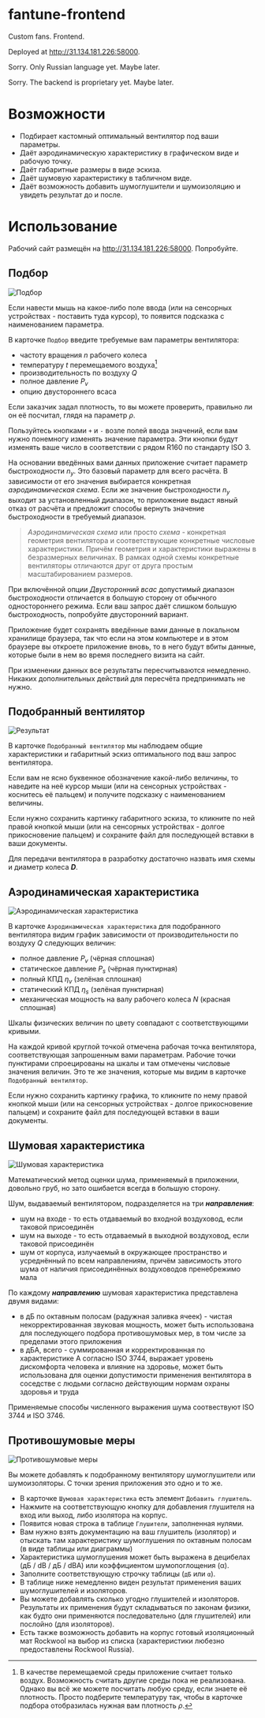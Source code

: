 # fantune-frontend
Custom fans. Frontend.

Deployed at http://31.134.181.226:58000.

Sorry. Only Russian language yet. Maybe later.

Sorry. The backend is proprietary yet. Maybe later.

# Возможности
* Подбирает кастомный оптимальный вентилятор под ваши параметры.
* Даёт аэродинамическую характеристику в графическом виде и рабочую точку.
* Даёт габаритные размеры в виде эскиза.
* Даёт шумовую характеристику в табличном виде.
* Даёт возможность добавить шумоглушители и шумоизоляцию и увидеть результат до и после.

# Использование

Рабочий сайт размещён на http://31.134.181.226:58000. Попробуйте.

## Подбор
![Подбор](./docs/img/selectionCard.svg)

Если навести мышь на какое-либо поле ввода (или на сенсорных устройствах - поставить туда курсор), то появится подсказка с наименованием параметра.

В карточке ```Подбор``` введите требуемые вам параметры вентилятора:
* частоту вращения *n* рабочего колеса
* температуру *t* перемещаемого воздуха[^AirOnly]
* производительность по воздуху *Q*
* полное давление *P<sub>v</sub>*
* опцию двустороннего всаса

[^AirOnly]: В качестве перемещаемой среды приложение считает только воздух. Возможность считать другие среды пока не реализована. Однако вы всё же можете посчитать любую среду, если знаете её плотность. Просто подберите температуру так, чтобы в карточке подбора отобразилась нужная вам плотность *ρ*.

Если заказчик задал плотность, то вы можете проверить, правильно ли он её посчитал, глядя на параметр *ρ*.

Пользуйтесь кнопками ```+``` и ```-``` возле полей ввода значений, если вам нужно понемногу изменять значение параметра. Эти кнопки будут изменять ваше число в соответствии с рядом R160 по стандарту ISO 3.

На основании введённых вами данных приложение считает параметр быстроходности *n<sub>y</sub>*. Это базовый параметр для всего расчёта. В зависимости от его значения выбирается конкретная *аэродинамическая схема*. Если же значение быстроходности *n<sub>y</sub>* выходит за установленный диапазон, то приложение выдаст явный отказ от расчёта и предложит способы вернуть значение быстроходности в требуемый диапазон.

> *Аэродинамическая схема* или просто *схема* - конкретная геометрия вентилятора и соответствующие конкретные числовые характеристики. Причём геометрия и характеристики выражены в безразмерных величинах. В рамках одной схемы конкретные вентиляторы отличаются друг от друга простым масштабированием размеров.

При включённой опции *Двусторонний всас* допустимый диапазон быстроходности отличается в большую сторону от обычного одностороннего режима. Если ваш запрос даёт слишком большую быстроходность, попробуйте двусторонний вариант.

Приложение будет сохранять введённые вами данные в локальном хранилище браузера, так что если на этом компьютере и в этом браузере вы откроете приложение вновь, то в него будут вбиты данные, которые были в нем во время последнего визита на сайт.

При изменении данных все результаты пересчитываются немедленно. Никаких дополнительных действий для пересчёта предпринимать не нужно.

## Подобранный вентилятор

![Результат](./docs/img/resultCard.svg)

В карточке ```Подобранный вентилятор``` мы наблюдаем общие характеристики и габаритный эскиз оптимального под ваш запрос вентилятора.

Если вам не ясно буквенное обозначение какой-либо величины, то наведите на неё курсор мыши (или на сенсорных устройствах - коснитесь её пальцем) и получите подсказку с наименованием величины.

Если нужно сохранить картинку габаритного эскиза, то кликните по ней правой кнопкой мыши (или на сенсорных устройствах - долгое прикосновение пальцем) и сохраните файл для последующей вставки в ваши документы.

Для передачи вентилятора в разработку достаточно назвать имя схемы и диаметр колеса ***D***.

## Аэродинамическая характеристика

![Аэродинамическая характеристика](./docs/img/graphCard.svg)

В карточке ```Аэродинамическая характеристика``` для подобранного вентилятора видим график зависимости от производительности по воздуху *Q* следующих величин:
* полное давление *P<sub>v</sub>* (чёрная сплошная)
* статическое давление *P<sub>s</sub>* (чёрная пунктирная)
* полный КПД *η<sub>v</sub>* (зелёная сплошная)
* статический КПД *η<sub>s</sub>* (зелёная пунктирная)
* механическая мощность на валу рабочего колеса *N* (красная сплошная)

Шкалы физических величин по цвету совпадают с соответствующими кривыми.

На каждой кривой круглой точкой отмечена рабочая точка вентилятора, соответствующая запрошенным вами параметрам. Рабочие точки пунктирами спроецированы на шкалы и там отмечены числовые значения величин. Это те же значения, которые мы видим в карточке ```Подобранный вентилятор```.

Если нужно сохранить картинку графика, то кликните по нему правой кнопкой мыши (или на сенсорных устройствах - долгое прикосновение пальцем) и сохраните файл для последующей вставки в ваши документы.

## Шумовая характеристика

![Шумовая характеристика](./docs/img/noiseCard.svg)

Математический метод оценки шума, применяемый в приложении, довольно груб, но зато ошибается всегда в большую сторону.

Шум, выдаваемый вентилятором, подразделяется на три ***направления***:
* шум на входе - то есть отдаваемый во входной воздуховод, если таковой присоединён
* шум на выходе - то есть отдаваемый в выходной воздуховод, если таковой присоединён
* шум от корпуса, излучаемый в окружающее пространство и усреднённый по всем направлениям, причём зависимость этого шума от наличия присоединённых воздуховодов пренебрежимо мала

По каждому ***направлению*** шумовая характеристика представлена двумя видами:
* в дБ по октавным полосам (радужная заливка ячеек) - чистая некорректированная звуковая мощность, может быть использована для последующего подбора противошумовых мер, в том числе за пределами этого приложения
* в дБА, всего - суммированная и корректированная по характеристике А согласно ISO 3744, выражает уровень дискомфорта человека и влияние на здоровье, может быть использована для оценки допустимости применения вентилятора в соседстве с людьми согласно действующим нормам охраны здоровья и труда

Применяемые способы численного выражения шума соотвествуют ISO 3744 и ISO 3746.

## Противошумовые меры

![Противошумовые меры](./docs/img/mufflersCard.svg)

Вы можете добавлять к подобранному вентилятору шумоглушители или шумоизоляторы. С точки зрения приложения это одно и то же.

* В карточке ```Шумовая характеристика``` есть элемент ```Добавить глушитель```.
* Нажмите на соответствующую кнопку для добавления глушителя на вход или выход, либо изолятора на корпус.
* Появится новая строка в таблице ```Глушители```, заполненная нулями.
* Вам нужно взять документацию на ваш глушитель (изолятор) и отыскать там характеристику шумоглушения по октавным полосам (в виде таблицы или диаграммы)
* Характеристика шумоглушения может быть выражена в децибелах (дБ / dB / дБ / dBA) или коэффициентом шумопоглощения (α).
* Заполните соответствующую строчку таблицы (```дБ``` или ```α```).
* В таблице ниже немедленно виден результат применения ваших шумоглушителей и изоляторов.
* Вы можете добавлять сколько угодно глушителей и изоляторов. Результаты их применения будут складываться по законам физики, как будто они применяются последовательно (для глушителей) или послойно (для изоляторов).
* Есть также возможность добавить на корпус готовый изоляционный мат Rockwool на выбор из списка (характеристики любезно предоставлены Rockwool Russia).
